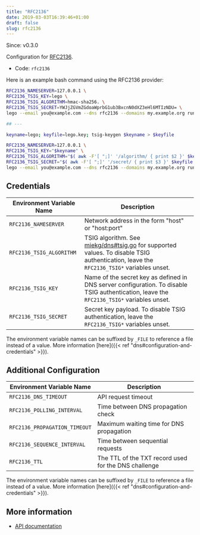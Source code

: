 ```yaml
---
title: "RFC2136"
date: 2019-03-03T16:39:46+01:00
draft: false
slug: rfc2136
---
```


<!-- THIS DOCUMENTATION IS AUTO-GENERATED. PLEASE DO NOT EDIT. -->
<!-- providers/dns/rfc2136/rfc2136.toml -->
<!-- THIS DOCUMENTATION IS AUTO-GENERATED. PLEASE DO NOT EDIT. -->

Since: v0.3.0

Configuration for [RFC2136](https://www.rfc-editor.org/rfc/rfc2136.html).


<!--more-->

- Code: `rfc2136`

Here is an example bash command using the RFC2136 provider:

```bash
RFC2136_NAMESERVER=127.0.0.1 \
RFC2136_TSIG_KEY=lego \
RFC2136_TSIG_ALGORITHM=hmac-sha256. \
RFC2136_TSIG_SECRET=YWJjZGVmZGdoaWprbG1ub3BxcnN0dXZ3eHl6MTIzNDU= \
lego --email you@example.com --dns rfc2136 --domains my.example.org run

## ---

keyname=lego; keyfile=lego.key; tsig-keygen $keyname > $keyfile

RFC2136_NAMESERVER=127.0.0.1 \
RFC2136_TSIG_KEY="$keyname" \
RFC2136_TSIG_ALGORITHM="$( awk -F'[ ";]' '/algorithm/ { print $2 }' $keyfile )." \
RFC2136_TSIG_SECRET="$( awk -F'[ ";]' '/secret/ { print $3 }' $keyfile )" \
lego --email you@example.com --dns rfc2136 --domains my.example.org run
```




## Credentials

| Environment Variable Name | Description |
|-----------------------|-------------|
| `RFC2136_NAMESERVER` | Network address in the form "host" or "host:port" |
| `RFC2136_TSIG_ALGORITHM` | TSIG algorithm. See [miekg/dns#tsig.go](https://github.com/miekg/dns/blob/master/tsig.go) for supported values. To disable TSIG authentication, leave the `RFC2136_TSIG*` variables unset. |
| `RFC2136_TSIG_KEY` | Name of the secret key as defined in DNS server configuration. To disable TSIG authentication, leave the `RFC2136_TSIG*` variables unset. |
| `RFC2136_TSIG_SECRET` | Secret key payload. To disable TSIG authentication, leave the` RFC2136_TSIG*` variables unset. |

The environment variable names can be suffixed by `_FILE` to reference a file instead of a value.
More information [here]({{< ref "dns#configuration-and-credentials" >}}).


## Additional Configuration

| Environment Variable Name | Description |
|--------------------------------|-------------|
| `RFC2136_DNS_TIMEOUT` | API request timeout |
| `RFC2136_POLLING_INTERVAL` | Time between DNS propagation check |
| `RFC2136_PROPAGATION_TIMEOUT` | Maximum waiting time for DNS propagation |
| `RFC2136_SEQUENCE_INTERVAL` | Time between sequential requests |
| `RFC2136_TTL` | The TTL of the TXT record used for the DNS challenge |

The environment variable names can be suffixed by `_FILE` to reference a file instead of a value.
More information [here]({{< ref "dns#configuration-and-credentials" >}}).




## More information

- [API documentation](https://www.rfc-editor.org/rfc/rfc2136.html)

<!-- THIS DOCUMENTATION IS AUTO-GENERATED. PLEASE DO NOT EDIT. -->
<!-- providers/dns/rfc2136/rfc2136.toml -->
<!-- THIS DOCUMENTATION IS AUTO-GENERATED. PLEASE DO NOT EDIT. -->
